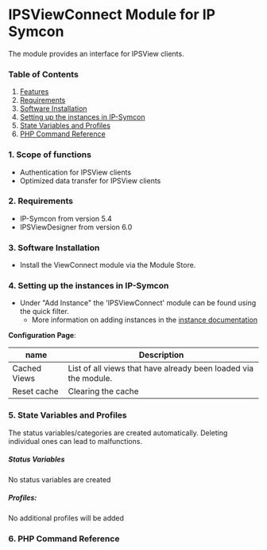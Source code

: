 # IPSViewConnect Module for IP Symcon

The module provides an interface for IPSView clients.

### Table of Contents

1. [Features](#1-features)
2. [Requirements](#2-requirements)
3. [Software Installation](#3-software-installation)
4. [Setting up the instances in IP-Symcon](#4-setting-up-the-instances-in-ip-symcon)
5. [State Variables and Profiles](#5-state-variables-and-profiles)
6. [PHP Command Reference](#6-php-command-reference)

### 1. Scope of functions

* Authentication for IPSView clients
* Optimized data transfer for IPSView clients

### 2. Requirements

- IP-Symcon from version 5.4
- IPSViewDesigner from version 6.0

### 3. Software Installation

* Install the ViewConnect module via the Module Store.

### 4. Setting up the instances in IP-Symcon

- Under "Add Instance" the 'IPSViewConnect' module can be found using the quick filter.
     - More information on adding instances in the [instance documentation](https://www.symcon.de/en/service/documentation/basics/instances/)

__Configuration Page__:

name | Description
----------------------------- | ---------------------------------
Cached Views                  | List of all views that have already been loaded via the module.
Reset cache                   | Clearing the cache

### 5. State Variables and Profiles

The status variables/categories are created automatically. Deleting individual ones can lead to malfunctions.

##### Status Variables

No status variables are created

##### Profiles:

No additional profiles will be added

### 6. PHP Command Reference